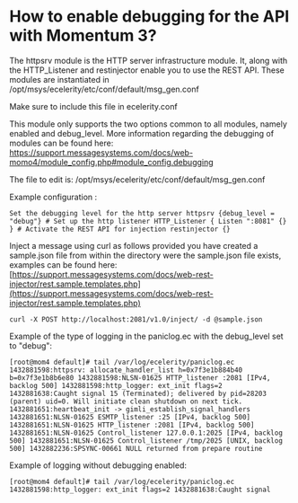 
# How to enable debugging for the API with Momentum 3?

The httpsrv module is the HTTP server infrastructure module. It, along with the HTTP_Listener and restinjector enable you to use the REST API. These modules are instantiated in /opt/msys/ecelerity/etc/conf/default/msg_gen.conf

Make sure to include this file in ecelerity.conf

This module only supports the two options common to all modules, namely enabled and debug_level.
More information regarding the debugging of modules can be found here: https://support.messagesystems.com/docs/web-momo4/module_config.php#module_config.debugging

The file to edit is: /opt/msys/ecelerity/etc/conf/default/msg_gen.conf

Example configuration :

```
Set the debugging level for the http server httpsrv {debug_level = "debug"} # Set up the http listener HTTP_Listener { Listen ":8081" {} } # Activate the REST API for injection restinjector {}
```

Inject a message using curl as follows provided you have created a sample.json file from within the directory were the sample.json file exists, examples can be found here: 
[https://support.messagesystems.com/docs/web-rest-injector/rest.sample.templates.php](https://support.messagesystems.com/docs/web-rest-injector/rest.sample.templates.php)

```
curl -X POST http://localhost:2081/v1.0/inject/ -d @sample.json
```

Example of the type of logging in the paniclog.ec with the debug_level set to "debug":

```
[root@mom4 default]# tail /var/log/ecelerity/paniclog.ec 1432881598:httpsrv: allocate_handler_list h=0x7f3e1b884b40 b=0x7f3e1b8b6e80 1432881598:NLSN-01625 HTTP_listener :2081 [IPv4, backlog 500] 1432881598:http_logger: ext_init flags=2 1432881638:Caught signal 15 (Terminated); delivered by pid=28203 (parent) uid=0. Will initiate clean shutdown on next tick. 1432881651:heartbeat_init -> gimli_establish_signal_handlers 1432881651:NLSN-01625 ESMTP_listener :25 [IPv4, backlog 500] 1432881651:NLSN-01625 HTTP_listener :2081 [IPv4, backlog 500] 1432881651:NLSN-01625 Control_listener 127.0.0.1:2025 [IPv4, backlog 500] 1432881651:NLSN-01625 Control_listener /tmp/2025 [UNIX, backlog 500] 1432882236:SPSYNC-00661 NULL returned from prepare routine
```

Example of logging without debugging enabled:

```
[root@mom4 default]# tail /var/log/ecelerity/paniclog.ec 1432881598:http_logger: ext_init flags=2 1432881638:Caught signal 
```